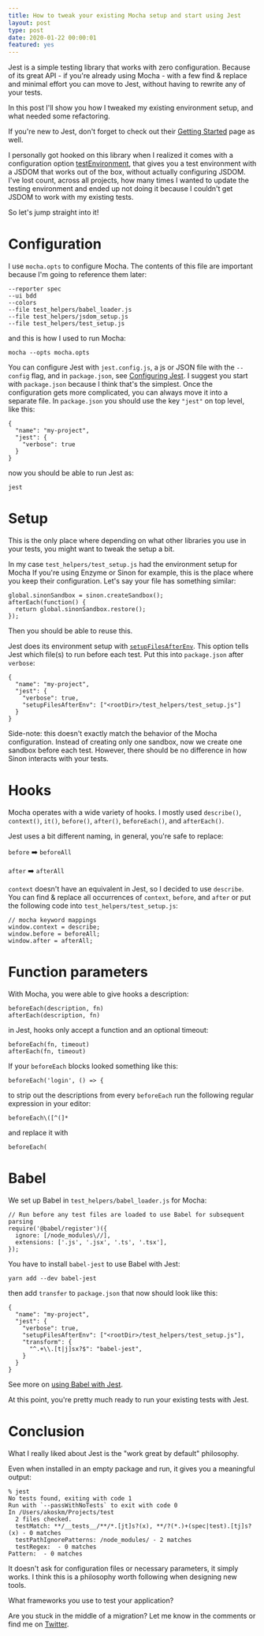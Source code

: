```yaml
---
title: How to tweak your existing Mocha setup and start using Jest
layout: post
type: post
date: 2020-01-22 00:00:01
featured: yes
---
```


Jest is a simple testing library that works with zero configuration. Because of its great API - if you're already using Mocha - with a few find & replace and minimal effort you can move to Jest, without having to rewrite any of your tests.

In this post I'll show you how I tweaked my existing environment setup, and what needed some refactoring.

If you're new to Jest, don't forget to check out their [Getting Started](https://jestjs.io/docs/en/getting-started) page as well.

I personally got hooked on this library when I realized it comes with a configuration option [testEnvironment](https://jestjs.io/docs/en/configuration#testenvironment-string), that gives you a test environment with a JSDOM that works out of the box, without actually configuring JSDOM. I've lost count, across all projects, how many times I wanted to update the testing environment and ended up not doing it because I couldn't get JSDOM to work with my existing tests.

So let's jump straight into it!

# Configuration

I use `mocha.opts` to configure Mocha. The contents of this file are important because I'm going to reference them later:

```
--reporter spec
--ui bdd
--colors
--file test_helpers/babel_loader.js
--file test_helpers/jsdom_setup.js
--file test_helpers/test_setup.js
```

and this is how I used to run Mocha:
```
mocha --opts mocha.opts
```

You can configure Jest with `jest.config.js`, a js or JSON file with the `--config` flag, and in `package.json`, see [Configuring Jest](https://jestjs.io/docs/en/configuration.html). I suggest you start with `package.json` because I think that's the simplest. Once the configuration gets more complicated, you can always move it into a separate file.
In `package.json` you should use the key `"jest"` on top level, like this:

```
{
  "name": "my-project",
  "jest": {
    "verbose": true
  }
}
```
now you should be able to run Jest as:

```
jest
```

# Setup

This is the only place where depending on what other libraries you use in your tests, you might want to tweak the setup a bit.

In my case `test_helpers/test_setup.js` had the environment setup for Mocha
If you're using Enzyme or Sinon for example, this is the place where you keep their configuration.
Let's say your file has something similar:
```
global.sinonSandbox = sinon.createSandbox();
afterEach(function() {
  return global.sinonSandbox.restore();
});
```
Then you should be able to reuse this.

Jest does its environment setup with [`setupFilesAfterEnv`](https://jestjs.io/docs/en/configuration#setupfilesafterenv-array).
This option tells Jest which file(s) to run before each test. Put this into `package.json` after `verbose`:

```
{
  "name": "my-project",
  "jest": {
    "verbose": true,
    "setupFilesAfterEnv": ["<rootDir>/test_helpers/test_setup.js"]
  }
}
```

Side-note: this doesn't exactly match the behavior of the Mocha configuration. Instead of creating only one sandbox, now we create one sandbox before each test. However, there should be no difference in how Sinon interacts with your tests.

# Hooks

Mocha operates with a wide variety of hooks. I mostly used `describe()`, `context()`, `it()`, `before()`, `after()`, `beforeEach()`, and `afterEach()`.

Jest uses a bit different naming, in general, you're safe to replace:

`before` ➡️ `beforeAll`

`after` ➡️ `afterAll`

`context` doesn't have an equivalent in Jest, so I decided to use `describe`.
You can find & replace all occurrences of `context`, `before`, and `after` or put the following code into `test_helpers/test_setup.js`:

```
// mocha keyword mappings
window.context = describe;
window.before = beforeAll;
window.after = afterAll;
```

# Function parameters

With Mocha, you were able to give hooks a description:
```
beforeEach(description, fn)
afterEach(description, fn)
```

in Jest, hooks only accept a function and an optional timeout:

```
beforeEach(fn, timeout)
afterEach(fn, timeout)
```

If your `beforeEach` blocks looked something like this:

```
beforeEach('login', () => {
```

to strip out the descriptions from every `beforeEach` run the following regular expression in your editor:

```
beforeEach\([^(]*
```
and replace it with
```
beforeEach(
```


# Babel

We set up Babel in `test_helpers/babel_loader.js` for Mocha:

```
// Run before any test files are loaded to use Babel for subsequent parsing
require('@babel/register')({
  ignore: [/node_modules\//],
  extensions: ['.js', '.jsx', '.ts', '.tsx'],
});
```

You have to install `babel-jest` to use Babel with Jest:
```
yarn add --dev babel-jest
```

then add `transfer` to `package.json` that now should look like this:
```
{
  "name": "my-project",
  "jest": {
    "verbose": true,
    "setupFilesAfterEnv": ["<rootDir>/test_helpers/test_setup.js"],
    "transform": {
      "^.+\\.[t|j]sx?$": "babel-jest",
    }
  }
}
```

See more on [using Babel with Jest](https://jestjs.io/docs/en/getting-started#using-babel).

At this point, you're pretty much ready to run your existing tests with Jest.
# Conclusion

What I really liked about Jest is the "work great by default" philosophy.

Even when installed in an empty package and run, it gives you a meaningful output:

```
% jest
No tests found, exiting with code 1
Run with `--passWithNoTests` to exit with code 0
In /Users/akoskm/Projects/test
  2 files checked.
  testMatch: **/__tests__/**/*.[jt]s?(x), **/?(*.)+(spec|test).[tj]s?(x) - 0 matches
  testPathIgnorePatterns: /node_modules/ - 2 matches
  testRegex:  - 0 matches
Pattern:  - 0 matches
```

It doesn't ask for configuration files or necessary parameters, it simply works. I think this is a philosophy worth following when designing new tools.

What frameworks you use to test your application?

Are you stuck in the middle of a migration? Let me know in the comments or find me on <a href="https://twitter.com/akoskm">Twitter</a>.